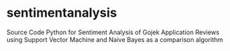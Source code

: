 # sentimentanalysis
Source Code Python for Sentiment Analysis of Gojek Application Reviews
using Support Vector Machine and Naive Bayes as a comparison algorithm
